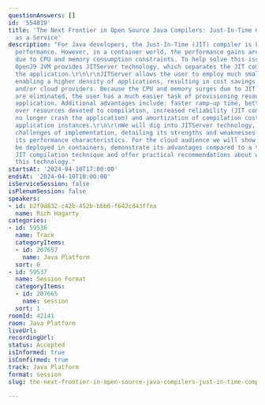 ```yaml
---
questionAnswers: []
id: '554819'
title: 'The Next Frontier in Open Source Java Compilers: Just-In-Time Compilation
  as a Service'
description: "For Java developers, the Just-In-Time (JIT) compiler is key to improved
  performance. However, in a container world, the performance gains are often negated
  due to CPU and memory consumption constraints. To help solve this issue, the Eclipse
  OpenJ9 JVM provides JITServer technology, which separates the JIT compiler from
  the application.\r\n\r\nJITServer allows the user to employ much smaller containers
  enabling a higher density of applications, resulting in cost savings for end-users
  and/or cloud providers. Because the CPU and memory surges due to JIT compilation
  are eliminated, the user has a much easier task of provisioning resources for his/her
  application. Additional advantages include: faster ramp-up time, better control
  over resources devoted to compilation, increased reliability (JIT compiler bugs
  no longer crash the application) and amortization of compilation costs across many
  application instances.\r\n\r\nWe will dig into JITServer technology, showing the
  challenges of implementation, detailing its strengths and weaknesses and illustrating
  its performance characteristics. For the cloud audience we will show how it can
  be deployed in containers, demonstrate its advantages compared to a traditional
  JIT compilation technique and offer practical recommendations about when to use
  this technology."
startsAt: '2024-04-10T17:00:00'
endsAt: '2024-04-10T18:00:00'
isServiceSession: false
isPlenumSession: false
speakers:
- id: b2f9d832-c42b-452b-bbb6-f642cd43ffea
  name: Rich Hagarty
categories:
- id: 59536
  name: Track
  categoryItems:
  - id: 207657
    name: Java Platform
  sort: 0
- id: 59537
  name: Session Format
  categoryItems:
  - id: 207665
    name: session
  sort: 1
roomId: 42141
room: Java Platform
liveUrl: 
recordingUrl: 
status: Accepted
isInformed: true
isConfirmed: true
track: Java Platform
format: session
slug: the-next-frontier-in-open-source-java-compilers-just-in-time-compilation-as-a-service

---
```

